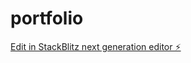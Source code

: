 # portfolio

[Edit in StackBlitz next generation editor ⚡️](https://stackblitz.com/~/github.com/rahulthota57/portfolio)
